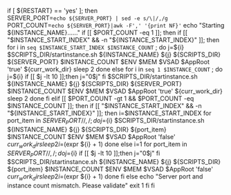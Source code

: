if [ ${RESTART} == 'yes' ]; then  
  SERVER_PORT=`echo ${SERVER_PORT} | sed -e s/\|/,/g`
  PORT_COUNT=`echo ${SERVER_PORT}|awk -F',' '{print NF}'`
  echo "Starting ${INSTANCE_NAME}......"
  if [[ $PORT_COUNT -eq 1 ]]; 
  then
    if [[ "$INSTANCE_START_INDEX" && -n "${INSTANCE_START_INDEX}" ]]; then
      for i in `seq $INSTANCE_START_INDEX $INSTANCE_COUNT` ; do
        j=${i}
        $SCRIPTS_DIR/startinstance.sh ${INSTANCE_NAME} ${j} ${SCRIPTS_DIR} ${SERVER_PORT} $INSTANCE_COUNT $ENV $MEM $VSAD $AppRoot 'true' ${curr_work_dir}
        sleep 2
      done
    else 
        for i in `seq 1 $INSTANCE_COUNT` ; do
        j=${i}
        if [[ $j -lt 10 ]];then
          j="0$j"
        fi
        $SCRIPTS_DIR/startinstance.sh ${INSTANCE_NAME} ${j} ${SCRIPTS_DIR} ${SERVER_PORT} $INSTANCE_COUNT $ENV $MEM $VSAD $AppRoot 'true' ${curr_work_dir}
        sleep 2
      done
    fi
  elif [[ $PORT_COUNT -gt 1 &&  $PORT_COUNT -eq $INSTANCE_COUNT ]]; 
  then
    if [[ "$INSTANCE_START_INDEX" && -n "${INSTANCE_START_INDEX}" ]]; then
        i=$INSTANCE_START_INDEX
        for port_item in ${SERVER_PORT//,/ } ; do
          j=${i}
          $SCRIPTS_DIR/startinstance.sh ${INSTANCE_NAME} ${j} ${SCRIPTS_DIR} ${port_item} $INSTANCE_COUNT $ENV $MEM $VSAD $AppRoot 'false' ${curr_work_dir}
          sleep 2
          i=$(expr ${i} + 1)
        done
    else 
      i=1
        for port_item in ${SERVER_PORT//,/ } ; do
          j=${i}
          if [[ $j -lt 10 ]];then
            j="0$j"
          fi
          $SCRIPTS_DIR/startinstance.sh ${INSTANCE_NAME} ${j} ${SCRIPTS_DIR} ${port_item} $INSTANCE_COUNT $ENV $MEM $VSAD $AppRoot 'false' ${curr_work_dir}
          sleep 2
          i=$(expr ${i} + 1)
        done
    fi
  else
    echo "Server port and instance count mismatch. Please validate"
    exit 1
  fi
fi
